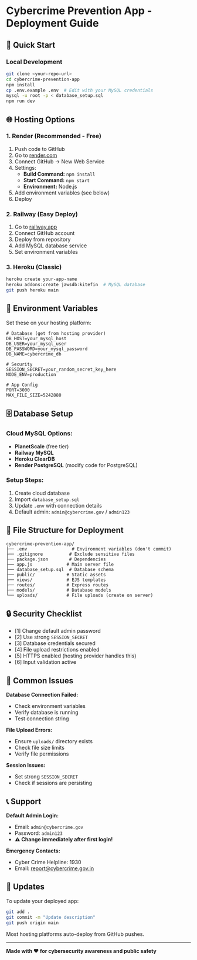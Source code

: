 # Cybercrime Prevention App - Deployment Guide

## 🚀 Quick Start

### Local Development
```bash
git clone <your-repo-url>
cd cybercrime-prevention-app
npm install
cp .env.example .env  # Edit with your MySQL credentials
mysql -u root -p < database_setup.sql
npm run dev
```

## 🌐 Hosting Options

### 1. Render (Recommended - Free)
1. Push code to GitHub
2. Go to [render.com](https://render.com)
3. Connect GitHub → New Web Service
4. Settings:
   - **Build Command:** `npm install`
   - **Start Command:** `npm start`
   - **Environment:** Node.js
5. Add environment variables (see below)
6. Deploy

### 2. Railway (Easy Deploy)
1. Go to [railway.app](https://railway.app)
2. Connect GitHub account
3. Deploy from repository
4. Add MySQL database service
5. Set environment variables

### 3. Heroku (Classic)
```bash
heroku create your-app-name
heroku addons:create jawsdb:kitefin  # MySQL database
git push heroku main
```

## 🔧 Environment Variables

Set these on your hosting platform:

```env
# Database (get from hosting provider)
DB_HOST=your_mysql_host
DB_USER=your_mysql_user
DB_PASSWORD=your_mysql_password
DB_NAME=cybercrime_db

# Security
SESSION_SECRET=your_random_secret_key_here
NODE_ENV=production

# App Config
PORT=3000
MAX_FILE_SIZE=5242880
```

## 🗄️ Database Setup

### Cloud MySQL Options:
- **PlanetScale** (free tier)
- **Railway MySQL** 
- **Heroku ClearDB**
- **Render PostgreSQL** (modify code for PostgreSQL)

### Setup Steps:
1. Create cloud database
2. Import `database_setup.sql`
3. Update `.env` with connection details
4. Default admin: `admin@cybercrime.gov` / `admin123`

## 📁 File Structure for Deployment

```
cybercrime-prevention-app/
├── .env                 # Environment variables (don't commit)
├── .gitignore          # Exclude sensitive files
├── package.json        # Dependencies
├── app.js             # Main server file
├── database_setup.sql  # Database schema
├── public/            # Static assets
├── views/             # EJS templates
├── routes/            # Express routes
├── models/            # Database models
└── uploads/           # File uploads (create on server)
```

## 🔒 Security Checklist

- [1] Change default admin password
- [2] Use strong `SESSION_SECRET`
- [3] Database credentials secured
- [4] File upload restrictions enabled
- [5] HTTPS enabled (hosting provider handles this)
- [6] Input validation active

## 🐛 Common Issues

**Database Connection Failed:**
- Check environment variables
- Verify database is running
- Test connection string

**File Upload Errors:**
- Ensure `uploads/` directory exists
- Check file size limits
- Verify file permissions

**Session Issues:**
- Set strong `SESSION_SECRET`
- Check if sessions are persisting

## 📞 Support

**Default Admin Login:**
- Email: `admin@cybercrime.gov`
- Password: `admin123`
- **⚠️ Change immediately after first login!**

**Emergency Contacts:**
- Cyber Crime Helpline: 1930
- Email: report@cybercrime.gov.in

## 🔄 Updates

To update your deployed app:
```bash
git add .
git commit -m "Update description"
git push origin main
```

Most hosting platforms auto-deploy from GitHub pushes.

---

**Made with ❤️ for cybersecurity awareness and public safety**